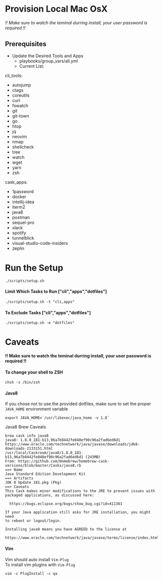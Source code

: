 Provision Local Mac OsX
=====================================
###### !! Make sure to watch the teminal durring install, your user password is required !! 
## Prerequisites  
  * Update the Desired Tools and Apps  
    *  playbooks/group_vars/all.yml 
    *  Current List:  

 cli_tools:
  - autojump
  - ctags
  - coreutils
  - curl 
  - fswatch
  - git
  - git-town
  - go
  - htop
  - jq
  - neovim
  - nmap
  - shellcheck
  - tree
  - watch
  - wget
  - yarn
  - zsh

cask_apps:
  - 1password
  - docker
  - intellij-idea
  - iterm2
  - java8
  - postman
  - sequel-pro
  - slack
  - spotify
  - tunnelblick
  - visual-studio-code-insiders
  - zeplin

# Run the Setup
  `./scripts/setup.sh`

#### Limit Which Tasks to Run  ["cli","apps","dotfiles"]
  `./scripts/setup.sh -t "cli,apps"`

#### To Exclude Tasks ["cli","apps","dotfiles"]
  `./scripts/setup.sh -e "dotfiles"`
  

# Caveats
#### !! Make sure to watch the teminal durring install, your user password is required !! 

#### To change your shell to ZSH
```shell_session 
chsh -s /bin/zsh
```  

#### Java8
If you chose not to use the provided dotfiles, make sure to set the proper `JAVA_HOME` environment variable  
```
export JAVA_HOME=`/usr/libexec/java_home -v 1.8`
```
Java8 Brew Caveats
```shell_session
brew cask info java8
java8: 1.8.0_181-b13,96a7b8442fe848ef90c96a2fad6ed6d1
https://www.oracle.com/technetwork/java/javase/downloads/jdk8-downloads-2133151.html
/usr/local/Caskroom/java8/1.8.0_181-b13,96a7b8442fe848ef90c96a2fad6ed6d1 (243MB)
From: https://github.com/Homebrew/homebrew-cask-versions/blob/master/Casks/java8.rb
==> Name
Java Standard Edition Development Kit
==> Artifacts
JDK 8 Update 181.pkg (Pkg)
==> Caveats
This Cask makes minor modifications to the JRE to prevent issues with
packaged applications, as discussed here:

  https://bugs.eclipse.org/bugs/show_bug.cgi?id=411361

If your Java application still asks for JRE installation, you might need
to reboot or logout/login.

Installing java8 means you have AGREED to the license at
  https://www.oracle.com/technetwork/java/javase/terms/license/index.html
```

#### Vim
Vim should auto install `Vim-Plug`   
To install vim plugins with `Vim-Plug`
```
vim -c PlugInstall -c qa
```
